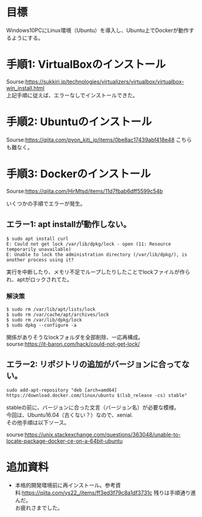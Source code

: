 # 目標  
Windows10PCにLinux環境（Ubuntu）を導入し、Ubuntu上でDockerが動作するようにする。

# 手順1: VirtualBoxのインストール
Sourse:https://sukkiri.jp/technologies/virtualizers/virtualbox/virtualbox-win_install.html  
上記手順に従えば、エラーなしでインストールできた。  

# 手順2: Ubuntuのインストール
Sourse:https://qiita.com/pyon_kiti_jp/items/0be8ac17439abf418e48
こちらも難なく。

# 手順3: Dockerのインストール
Sourse:https://qiita.com/HirMtsd/items/11d7fbab6dff5599c54b  

いくつかの手順でエラーが発生。  

  ## エラー1: apt installが動作しない。  
  ```
  $ sudo apt install curl
  E: Could not get lock /var/lib/dpkg/lock - open (11: Resource temporarily unavailable) 
  E: Unable to lock the administration directory (/var/lib/dpkg/), is another process using it?  
  ```
  実行を中断したり、メモリ不足でループしたりしたことでlockファイルが作られ、aptがロックされてた。  
  ### 解決策
  ```
  $ sudo rm /var/lib/apt/lists/lock
  $ sudo rm /var/cache/apt/archives/lock
  $ sudo rm /var/lib/dpkg/lock
  $ sudo dpkg --configure -a
  ```
  関係がありそうなlockフォルダを全部削除、一応再構成。  
  sourse:https://it-baron.com/hack/could-not-get-lock/  
  
  ## エラー2: リポジトリの追加がバージョンに合ってない。
  ```
  sudo add-apt-repository "deb [arch=amd64] https://download.docker.com/linux/ubuntu $(lsb_release -cs) stable"
  ```
  stableの前に、バージョンに合った文言（バージョン名）が必要な模様。  
  今回は、Ubuntu16.04（古くない？）なので、xenial.  
  その他手順は以下ソース。
  
  sourse:https://unix.stackexchange.com/questions/363048/unable-to-locate-package-docker-ce-on-a-64bit-ubuntu  

# 追加資料
  - 本格的開発環境前に再インストール。参考資料:https://qiita.com/ys22_/items/ff3ed3f79c8a1df3731c
残りは手順通り進んだ。  
お疲れさまでした。  

